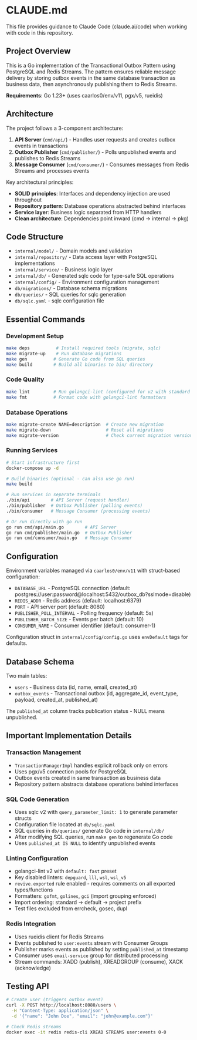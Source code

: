 # CLAUDE.md

This file provides guidance to Claude Code (claude.ai/code) when working with code in this repository.

## Project Overview

This is a Go implementation of the Transactional Outbox Pattern using PostgreSQL and Redis Streams. The pattern ensures reliable message delivery by storing outbox events in the same database transaction as business data, then asynchronously publishing them to Redis Streams.

**Requirements**: Go 1.23+ (uses caarlos0/env/v11, pgx/v5, rueidis)

## Architecture

The project follows a 3-component architecture:

1. **API Server** (`cmd/api/`) - Handles user requests and creates outbox events in transactions
2. **Outbox Publisher** (`cmd/publisher/`) - Polls unpublished events and publishes to Redis Streams  
3. **Message Consumer** (`cmd/consumer/`) - Consumes messages from Redis Streams and processes events

Key architectural principles:
- **SOLID principles**: Interfaces and dependency injection are used throughout
- **Repository pattern**: Database operations abstracted behind interfaces
- **Service layer**: Business logic separated from HTTP handlers
- **Clean architecture**: Dependencies point inward (cmd → internal → pkg)

## Code Structure

- `internal/model/` - Domain models and validation
- `internal/repository/` - Data access layer with PostgreSQL implementations
- `internal/service/` - Business logic layer
- `internal/db/` - Generated sqlc code for type-safe SQL operations
- `internal/config/` - Environment configuration management
- `db/migrations/` - Database schema migrations
- `db/queries/` - SQL queries for sqlc generation
- `db/sqlc.yaml` - sqlc configuration file

## Essential Commands

### Development Setup
```bash
make deps          # Install required tools (migrate, sqlc)
make migrate-up    # Run database migrations
make gen          # Generate Go code from SQL queries
make build        # Build all binaries to bin/ directory
```

### Code Quality
```bash
make lint         # Run golangci-lint (configured for v2 with standard preset)
make fmt          # Format code with golangci-lint formatters
```

### Database Operations
```bash
make migrate-create NAME=description  # Create new migration
make migrate-down                     # Reset all migrations
make migrate-version                  # Check current migration version
```

### Running Services
```bash
# Start infrastructure first
docker-compose up -d

# Build binaries (optional - can also use go run)
make build

# Run services in separate terminals
./bin/api        # API Server (request handler)
./bin/publisher  # Outbox Publisher (polling events)  
./bin/consumer   # Message Consumer (processing events)

# Or run directly with go run
go run cmd/api/main.go        # API Server
go run cmd/publisher/main.go  # Outbox Publisher
go run cmd/consumer/main.go   # Message Consumer
```

## Configuration

Environment variables managed via `caarlos0/env/v11` with struct-based configuration:
- `DATABASE_URL` - PostgreSQL connection (default: postgres://user:password@localhost:5432/outbox_db?sslmode=disable)
- `REDIS_ADDR` - Redis address (default: localhost:6379)
- `PORT` - API server port (default: 8080)
- `PUBLISHER_POLL_INTERVAL` - Polling frequency (default: 5s)
- `PUBLISHER_BATCH_SIZE` - Events per batch (default: 10)
- `CONSUMER_NAME` - Consumer identifier (default: consumer-1)

Configuration struct in `internal/config/config.go` uses `envDefault` tags for defaults.

## Database Schema

Two main tables:
- `users` - Business data (id, name, email, created_at)
- `outbox_events` - Transactional outbox (id, aggregate_id, event_type, payload, created_at, published_at)

The `published_at` column tracks publication status - NULL means unpublished.

## Important Implementation Details

### Transaction Management
- `TransactionManagerImpl` handles explicit rollback only on errors
- Uses pgx/v5 connection pools for PostgreSQL
- Outbox events created in same transaction as business data
- Repository pattern abstracts database operations behind interfaces

### SQL Code Generation
- Uses sqlc v2 with `query_parameter_limit: 1` to generate parameter structs
- Configuration file located at `db/sqlc.yaml`
- SQL queries in `db/queries/` generate Go code in `internal/db/`
- After modifying SQL queries, run `make gen` to regenerate Go code
- Uses `published_at IS NULL` to identify unpublished events

### Linting Configuration
- golangci-lint v2 with `default: fast` preset
- Key disabled linters: `depguard`, `lll`, `wsl`, `wsl_v5` 
- `revive.exported` rule enabled - requires comments on all exported types/functions
- Formatters: `gofmt`, `golines`, `gci` (import grouping enforced)
- Import ordering: standard → default → project prefix
- Test files excluded from errcheck, gosec, dupl

### Redis Integration
- Uses rueidis client for Redis Streams
- Events published to `user:events` stream with Consumer Groups
- Publisher marks events as published by setting `published_at` timestamp
- Consumer uses `email-service` group for distributed processing
- Stream commands: XADD (publish), XREADGROUP (consume), XACK (acknowledge)

## Testing API

```bash
# Create user (triggers outbox event)
curl -X POST http://localhost:8080/users \
  -H "Content-Type: application/json" \
  -d '{"name": "John Doe", "email": "john@example.com"}'

# Check Redis streams
docker exec -it redis redis-cli XREAD STREAMS user:events 0-0
```